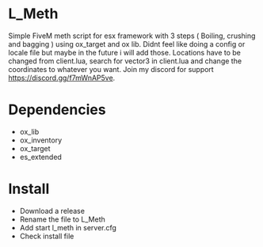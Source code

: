 # L_Meth
Simple FiveM meth script for esx framework with 3 steps ( Boiling, crushing and bagging ) using ox_target and ox lib. Didnt feel like doing a config or locale file but maybe in the future i will add those. Locations have to be changed from client.lua, search for vector3 in client.lua and change the coordinates to whatever you want. Join my discord for support https://discord.gg/f7mWnAP5ve.

# Dependencies
- ox_lib
- ox_inventory
- ox_target
- es_extended

# Install

- Download a release
- Rename the file to L_Meth
- Add start l_meth in server.cfg
- Check install file
  
